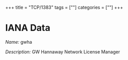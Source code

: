 +++
title = "TCP/1383"
tags = [""]
categories = [""]
+++

# IANA Data

_Name:_ gwha

_Description:_ GW Hannaway Network License Manager

